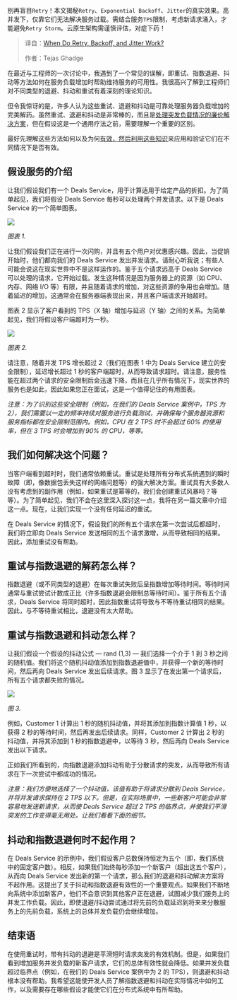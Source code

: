 <!--
title: 何时重试、退避和抖动有效？
cover: https://cdn.thenewstack.io/media/2025/03/c74e4825-mohammad-rahmani-_fx34keqiew-unsplash-scaled.jpg
summary: 别再盲目Retry！本文揭秘Retry、Exponential Backoff、Jitter的真实效果。高并发下，仅靠它们无法解决服务过载。需结合服务TPS限制，考虑新请求涌入，才能避免Retry Storm。云原生架构需谨慎评估，对症下药！
-->

别再盲目`Retry`！本文揭秘`Retry`、`Exponential Backoff`、`Jitter`的真实效果。高并发下，仅靠它们无法解决服务过载。需结合服务`TPS`限制，考虑新请求涌入，才能避免`Retry Storm`。云原生架构需谨慎评估，对症下药！

> 译自：[When Do Retry, Backoff, and Jitter Work?](https://thenewstack.io/when-do-retry-backoff-and-jitter-work/)
> 
> 作者：Tejas Ghadge

在最近与工程师的一次讨论中，我遇到了一个常见的误解，即重试、指数退避、抖动等方法如何在服务负载增加时帮助维持服务的可用性。我很高兴了解到工程师们对不同类型的退避、抖动和重试有着深刻的理论知识。

但令我惊讶的是，许多人认为这些重试、退避和抖动是可靠处理服务器负载增加的完美解药。虽然重试、退避和抖动是非常棒的，而且是[处理突发负载情况的廉价解决方案](https://thenewstack.io/handling-bursty-traffic-in-real-time-analytics-applications/)，但在假设这是一个通用疗法之前，需要理解一个重要的区别。

最好先理解这些方法如何以及为何[有效，然后利用这些知识](https://thenewstack.io/productivity-paradox-productivity-in-the-age-of-knowledge-work/)来应用和验证它们在不同情况下是否有效。

## 假设服务的介绍

让我们假设我们有一个 Deals Service，用于计算适用于给定产品的折扣。为了简单起见，我们将假设 Deals Service 每秒可以处理两个并发请求。以下是 Deals Service 的一个简单图表。

![](https://cdn.thenewstack.io/media/2025/03/06239017-image1-1024x524.png)

*图表 1.*

让我们假设我们正在进行一次闪购，并且有五个用户对优惠感兴趣。因此，当促销开始时，他们都向我们的 Deals Service 发出并发请求。请耐心听我说；有些人可能会说这在现实世界中不是这样运作的。鉴于五个请求远高于 Deals Service 可以处理的请求，它开始过载。发生这种情况是因为服务器上的资源（如 CPU、内存、网络 I/O 等）有限，并且随着请求的增加，对这些资源的争用也会增加。随着延迟的增加，这通常会在服务器端表现出来，并且客户端请求开始超时。

图表 2 显示了客户看到的 TPS（X 轴）增加与延迟（Y 轴）之间的关系。为简单起见，我们将假设客户端超时为一秒。

![](https://cdn.thenewstack.io/media/2025/03/8b054d14-image3.png)

*图表 2.*

请注意，随着并发 TPS 增长超过 2（我们在图表 1 中为 Deals Service 建立的安全限制），延迟增长超过 1 秒的客户端超时，从而导致请求超时。请注意，服务性能在超过两个请求的安全限制后会迅速下降，而且在几乎所有情况下，现实世界的服务也是如此，因此如果您正在面试，这是一个值得记住的有用图表。

*注意：为了识别这些安全限制（例如，在我们的 Deals Service 案例中，TPS 为 2），我们需要以一定的频率持续对服务进行负载测试，并确保每个服务器资源和服务指标都在安全限制范围内。例如，CPU 在 2 TPS 时不会超过 60% 的使用率，但在 3 TPS 时会增加到 90% 的 CPU，等等。*

## 我们如何解决这个问题？

当客户端看到超时时，我们通常依赖重试。重试是处理所有分布式系统遇到的瞬时故障（即，像数据包丢失这样的网络问题等）的强大解决方案。重试具有大多数人没有考虑到的副作用（例如，如果重试是幂等的，我们会创建重试风暴吗？等等）。为了简单起见，我们不会在这里深入探讨这一点，我将在另一篇文章中介绍这一点。现在，让我们实现一个没有任何延迟的重试。

在 Deals Service 的情况下，假设我们的所有五个请求在第一次尝试后都超时，我们将立即向 Deals Service 发送相同的五个请求激增，从而导致相同的结果。因此，添加重试没有帮助。

## 重试与指数退避的解药怎么样？

指数退避（或不同类型的退避）在每次重试失败后呈指数增加等待时间。等待时间通常与重试尝试计数成正比（许多指数退避会限制总等待时间）。鉴于所有五个请求，Deals Service 将同时超时，因此指数重试将导致与不等待重试相同的结果。因此，与不等待重试相比，退避没有太大帮助。

## 重试与指数退避和抖动怎么样？

让我们假设一个假设的抖动公式 — rand (1,3) — 我们选择一个介于 1 到 3 秒之间的随机值。我们将这个随机抖动值添加到指数退避值中，并获得一个新的等待时间，然后再向 Deals Service 发出后续请求。图 3 显示了在发出第一个请求后，所有五个请求都失败的情况。

![](https://cdn.thenewstack.io/media/2025/03/9042e653-image2-1024x723.png)

*图 3.*

例如，Customer 1 计算出 1 秒的随机抖动值，并将其添加到指数计算值 1 秒，以获得 2 秒的等待时间，然后再发出后续请求。同样，Customer 2 计算出 2 秒的抖动值，并将其添加到 1 秒的指数退避中，以等待 3 秒，然后再向 Deals Service 发出以下请求。

正如我们所看到的，向指数退避添加抖动有助于分散请求的突发，从而导致所有请求在下一次尝试中都成功的情况。

*注意：我们方便地选择了一个抖动值，该值有助于将请求分散到 Deals Service，并将并发请求保持在 2 TPS 以下。但是，在实际场景中，一些新客户可能会非常容易地发送新请求，从而使 Deals Service 超过 2 TPS 的临界点，并使我们平滑突发的工作变得毫无用处。让我们看看下面的细节。*

## 抖动和指数退避何时不起作用？

在 Deals Service 的示例中，我们假设客户总数保持恒定为五个（即，我们系统中的固定客户数）。相反，如果我们始终每秒添加一个新客户（超出这五个客户），从而向 Deals Service 发出新的第一个请求，那么我们的退避和抖动解决方案将不起作用。这提出了关于抖动和指数退避有效性的一个重要观点。如果我们不断地向系统中添加新客户，他们不会意识到其他客户正在退避，试图减少我们服务上的并发工作负载。因此，即使退避/抖动尝试通过将先前的负载延迟到将来来分散服务上的先前负载，系统上的总体并发负载仍会继续增加。

## 结束语

在使用重试时，带有抖动的退避是平滑短时请求突发的有效机制。但是，如果我们看到增加服务并发负载的新客户请求，它们的总体有效性就会降低。如果并发负载超过临界点（例如，在我们的 Deals Service 案例中为 2 的 TPS），则退避和抖动根本没有帮助。我希望这能使开发人员了解指数退避和抖动在实际情况中如何工作，以及需要存在哪些假设才能使它们在分布式系统中有所帮助。